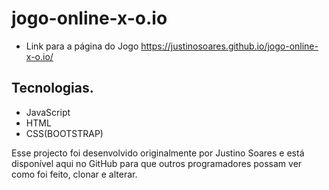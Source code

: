 # jogo-online-x-o.io
- Link para a página do Jogo
https://justinosoares.github.io/jogo-online-x-o.io/

##  Tecnologias.
- JavaScript
- HTML
- CSS(BOOTSTRAP)

 Esse projecto foi desenvolvido originalmente por Justino Soares e está disponível aqui no GitHub para que outros programadores possam ver como foi feito, clonar e alterar. 
